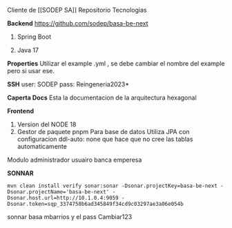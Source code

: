Cliente de [[SODEP SA]]
Repositorio 
Tecnologias

**Backend** 
https://github.com/sodep/basa-be-next
1. Spring Boot

2. Java 17

**Properties**
Utilizar el example .yml , se debe cambiar el nombre del example pero si usar ese. 

**SSH**
user: SODEP
pass: Reingeneria2023*

**Caperta Docs**
Esta la documentacion de la arquitectura hexagonal


**Frontend**

1. Version del NODE 18
2. Gestor de paquete pnpm
Para base de datos 
Utiliza JPA con configuracion ddl-auto: none que hace que no cree las tablas automaticamente

Modulo administrador usuairo banca emperesa
 
**SONNAR**

```
mvn clean install verify sonar:sonar -Dsonar.projectKey=basa-be-next -Dsonar.projectName='basa-be-next' -Dsonar.host.url=http://10.1.0.4:9059 -Dsonar.token=sqp_3374758b6ad345849f34cd9c03297ae3a06e054b
```
 sonnar basa mbarrios y el pass Cambiar123




